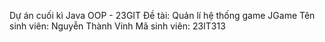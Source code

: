 Dự án cuối kì Java OOP - 23GIT
Đề tài: Quản lí hệ thống game JGame
Tên sinh viên: Nguyễn Thành Vinh
Mã sinh viên: 23IT313
